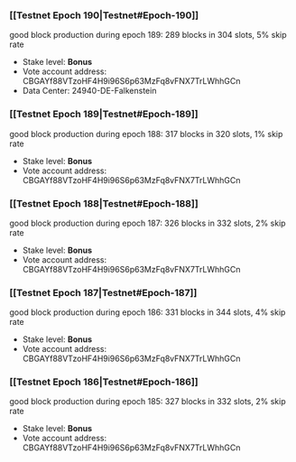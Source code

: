### [[Testnet Epoch 190|Testnet#Epoch-190]]
good block production during epoch 189: 289 blocks in 304 slots, 5% skip rate
* Stake level: **Bonus**
* Vote account address: CBGAYf88VTzoHF4H9i96S6p63MzFq8vFNX7TrLWhhGCn
* Data Center: 24940-DE-Falkenstein
### [[Testnet Epoch 189|Testnet#Epoch-189]]
good block production during epoch 188: 317 blocks in 320 slots, 1% skip rate
* Stake level: **Bonus**
* Vote account address: CBGAYf88VTzoHF4H9i96S6p63MzFq8vFNX7TrLWhhGCn
### [[Testnet Epoch 188|Testnet#Epoch-188]]
good block production during epoch 187: 326 blocks in 332 slots, 2% skip rate
* Stake level: **Bonus**
* Vote account address: CBGAYf88VTzoHF4H9i96S6p63MzFq8vFNX7TrLWhhGCn
### [[Testnet Epoch 187|Testnet#Epoch-187]]
good block production during epoch 186: 331 blocks in 344 slots, 4% skip rate
* Stake level: **Bonus**
* Vote account address: CBGAYf88VTzoHF4H9i96S6p63MzFq8vFNX7TrLWhhGCn
### [[Testnet Epoch 186|Testnet#Epoch-186]]
good block production during epoch 185: 327 blocks in 332 slots, 2% skip rate
* Stake level: **Bonus**
* Vote account address: CBGAYf88VTzoHF4H9i96S6p63MzFq8vFNX7TrLWhhGCn